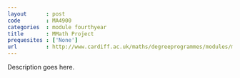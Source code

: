 ```yaml
---
layout      : post
code        : MA4900
categories  : module fourthyear
title       : MMath Project
prequesites : ['None']
url         : http://www.cardiff.ac.uk/maths/degreeprogrammes/modules/ma4900.html
---
```

Description goes here.

